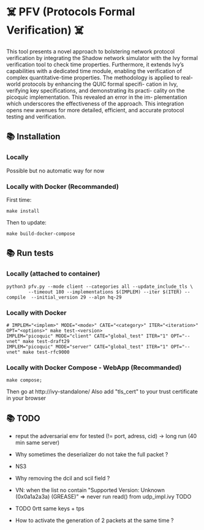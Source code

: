 # :skull_and_crossbones: PFV (Protocols Formal Verification) :skull_and_crossbones:

This tool presents a novel approach to bolstering network
protocol verification by integrating the Shadow network simulator with
the Ivy formal verification tool to check time properties. Furthermore,
it extends Ivy’s capabilities with a dedicated time module, enabling the
verification of complex quantitative-time properties. The methodology
is applied to real-world protocols by enhancing the QUIC formal specifi-
cation in Ivy, verifying key specifications, and demonstrating its practi-
cality on the picoquic implementation. This revealed an error in the im-
plementation which underscores the effectiveness of the approach. This
integration opens new avenues for more detailed, efficient, and accurate
protocol testing and verification.

## :books: Installation

### Locally

Possible but no automatic way for now

### Locally with Docker (Recommanded)

First time:
```
make install
```

Then to update:
```
make build-docker-compose
```


## :books: Run tests

### Locally (attached to container)

```
python3 pfv.py --mode client --categories all --update_include_tls \
		--timeout 180 --implementations $(IMPLEM) --iter $(ITER) --compile  --initial_version 29 --alpn hq-29  
```

### Locally with Docker


```
# IMPLEM="<implem>" MODE="<mode>" CATE="<category>" ITER="<iteration>" OPT="<options>" make test-<version>
IMPLEM="picoquic" MODE="client" CATE="global_test" ITER="1" OPT="--vnet" make test-draft29
IMPLEM="picoquic" MODE="server" CATE="global_test" ITER="1" OPT="--vnet" make test-rfc9000
```

### Locally with Docker Compose - WebApp (Recommanded)

```
make compose;
```

Then go at http://ivy-standalone/ 
Also add "tls_cert" to your trust certificate in your browser

## :books: TODO

- reput the adversarial env for tested (!= port, adress, cid) -> long run (40 min same server)

- Why sometimes the deserializer do not take the full packet ?

- NS3

- Why removing the dcil and scil field ?

- VN: when the list no contain "Supported Version: Unknown (0x0a1a2a3a) (GREASE)"
    => never run read() from udp_impl.ivy TODO

- TODO 0rtt same keys + tps

- How to activate the generation of 2 packets at the same time ?

